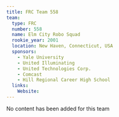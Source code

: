 ```yaml
---
title: FRC Team 558
team:
  type: FRC
  number: 558
  name: Elm City Robo Squad
  rookie_year: 2001
  location: New Haven, Connecticut, USA
  sponsors:
    - Yale University
    - United Illuminating
    - United Technologies Corp.
    - Comcast
    - Hill Regional Career High School
  links:
    Website: 
---
```

No content has been added for this team